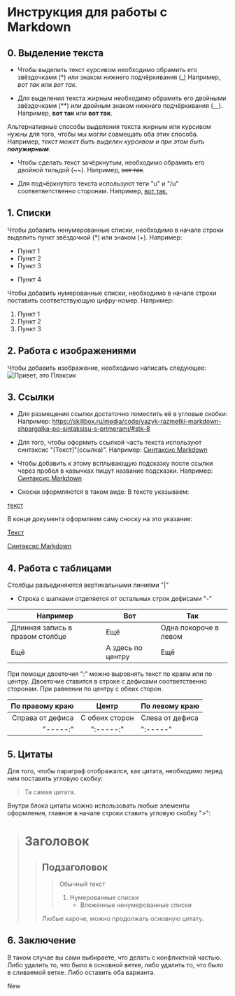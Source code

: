 # Инструкция для работы с Markdown

## 0. Выделение текста

* Чтобы выделить текст курсивом необходимо обрамить его звёздочками (*) или знаком нижнего подчёркивания (_) Например, *вот так* или _вот так_.

* Для выделения текста жирным необходимо обрамить его двойными звёздочками (**) или двойным знаком нижнего подчёркивания (__). Например, **вот так** или __вот так__.

Альтернативные способы выделения текста жирным или курсивом нужны для того, чтобы мы могли совмещать оба этих способа. Например, _текст может быть выделен курсивом и при этом быть **полужирным**_.

* Чтобы сделать текст зачёркнутым, необходимо обрамить его двойной тильдой (~~). Например, ~~вот так~~.

* Для подчёркнутого текста используют теги "u" и "/u" соответветственно сторонам. Например, <u>вот так.</u>

## 1. Списки

Чтобы добавить ненумерованные списки, необходимо в начале строки выделить пункт звёздочкой (*) или знаком (+). Например: 

* Пункт 1
* Пункт 2
* Пункт 3
+ Пункт 4

Чтобы добавить нумерованные списки, необходимо в начале строки поставить соответствующую цифру-номер. Например: 

1. Пункт 1
2. Пункт 2
3. Пункт 3

## 2. Работа с изображениями

Чтобы добавить изображение, необходимо написать следующее:
![Привет, это Плаксик](Ms.jpg)

## 3. Ссылки

* Для размещения ссылки достаточно поместить её в угловые скобки:
Например: <https://skillbox.ru/media/code/yazyk-razmetki-markdown-shpargalka-po-sintaksisu-s-primerami/#stk-8>

* Для того, чтобы оформить ссылкой часть текста используют синтаксис "[Текст]"(ссылка)".
Например: [Синтаксис Markdown](https://skillbox.ru/media/code/yazyk-razmetki-markdown-shpargalka-po-sintaksisu-s-primerami/#stk-8)

* Чтобы добавить к этому всплывающую подсказку после ссылки через пробел в кавычках пишут название подсказки.
Например: [Синтаксис Markdown](https://skillbox.ru/media/code/yazyk-razmetki-markdown-shpargalka-po-sintaksisu-s-primerami/#stk-8 "Подсказка") 

* Сноски оформляются в таком виде: 
В тексте указываем:

[текст][имя сноски] 

В конце документа оформляем саму сноску на это указание:

 [имя сноски]:[ссылка]

[Текст][Код]

[Код]:[https://skillbox.ru/media/code/yazyk-razmetki-markdown-shpargalka-po-sintaksisu-s-primerami/#stk-8]

[Синтаксис Markdown][1]

[1]:[https://skillbox.ru/media/code/yazyk-razmetki-markdown-shpargalka-po-sintaksisu-s-primerami/#stk-8]


## 4. Работа с таблицами

Столбцы разъединяются вертикальными линиями "|"
* Строка с шапками отделяется от остальных строк дефисами "-"

| Например | Вот | Так | 
|-|--------|-|
|Длинная запись в правом столбце|Ещё|Одна покороче в левом|
|Ещё|А здесь по центру|Ещё|

При помощи двоеточия ":" можно выровнять текст по краям или по центру. Двоеточие ставится в строке с дефисами соответственно сторонам. При равнении по центру с обеих сторон.

| По правому краю | Центр | По левому краю| 
|-:|:--------:|:-|
|Справа от дефиса|С обеих сторон|Слева от дефиса|
|"-----:"|":-----:"|":-----"|

## 5. Цитаты

Для того, чтобы параграф отображался, как цитата, необходимо перед ним поставить угловую скобку: 

>Та самая цитата.

Внутри блока цитаты можно использовать любые элементы оформления, главное в начале строки ставить угловую скобку ">":

> # Заголовок
>> ## Подзаголовок
>>> Обычный текст
>>> 1. Нумерованные списки
>>>     * Вложенные ненумерованные списки
>>
>>Любые кароче, можно продолжать основную цитату.


## 6. Заключение

В таком случае вы сами выбираете, что делать с конфликтной частью. Либо удалить то, что было в основной ветке, либо удалить то, что было в сливаемой ветке. Либо оставить оба варианта.

New